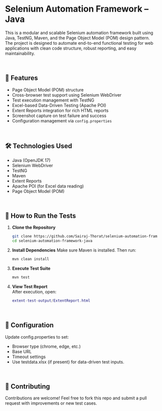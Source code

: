# Selenium Automation Framework – Java

This is a modular and scalable Selenium automation framework built using Java, TestNG, Maven, and the Page Object Model (POM) design pattern. The project is designed to automate end-to-end functional testing for web applications with clean code structure, robust reporting, and easy maintainability.

<br>

## 🚀 Features

- Page Object Model (POM) structure
- Cross-browser test support using Selenium WebDriver
- Test execution management with TestNG
- Excel-based Data-Driven Testing (Apache POI)
- Extent Reports integration for rich HTML reports
- Screenshot capture on test failure and success
- Configuration management via `config.properties`

<br>

## 🛠️ Technologies Used

- Java (OpenJDK 17)
- Selenium WebDriver
- TestNG
- Maven
- Extent Reports
- Apache POI (for Excel data reading)
- Page Object Model (POM)

<br>

## 🧪 How to Run the Tests

1. **Clone the Repository**
   
   ```bash
   git clone https://github.com/Sairaj-Thorat/selenium-automation-framework-java.git
   cd selenium-automation-framework-java

3. **Install Dependencies**
Make sure Maven is installed. Then run:

   ```bash
   mvn clean install

4. **Execute Test Suite**
   
   ```bash
   mvn test

6. **View Test Report**  
After execution, open:

   ```lua
   extent-test-output/ExtentReport.html

<br>

## 🧾 Configuration
Update config.properties to set:
- Browser type (chrome, edge, etc.)
- Base URL
- Timeout settings
- Use testdata.xlsx (if present) for data-driven test inputs.

<br>

## 🤝 Contributing
Contributions are welcome! Feel free to fork this repo and submit a pull request with improvements or new test cases.
